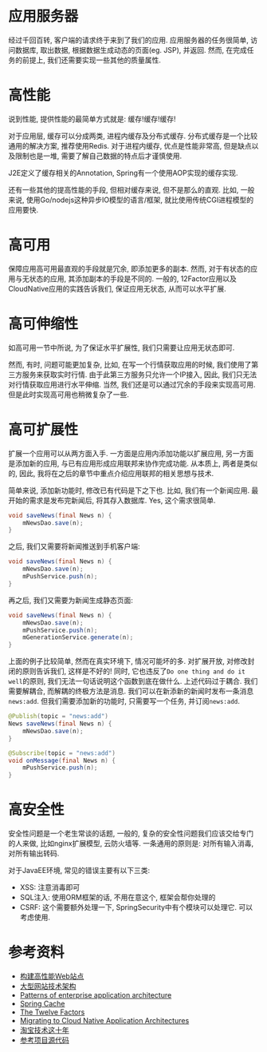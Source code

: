 # 应用服务器
经过千回百转, 客户端的请求终于来到了我们的应用. 应用服务器的任务很简单, 访问数据库, 取出数据, 根据数据生成动态的页面(eg. JSP), 并返回. 然而, 在完成任务的前提上, 我们还需要实现一些其他的质量属性.

# 高性能
说到性能, 提供性能的最简单方式就是: 缓存!缓存!缓存!

对于应用层, 缓存可以分成两类, 进程内缓存及分布式缓存. 分布式缓存是一个比较通用的解决方案, 推荐使用Redis. 对于进程内缓存, 优点是性能非常高, 但是缺点以及限制也是一堆, 需要了解自己数据的特点后才谨慎使用.

J2E定义了缓存相关的Annotation, Spring有一个使用AOP实现的缓存实现.

还有一些其他的提高性能的手段, 但相对缓存来说, 但不是那么的直观. 比如, 一般来说, 使用Go/nodejs这种异步IO模型的语言/框架, 就比使用传统CGI进程模型的应用要快.

# 高可用
保障应用高可用最直观的手段就是冗余, 即添加更多的副本. 然而, 对于有状态的应用与无状态的应用, 其添加副本的手段是不同的. 一般的, 12Factor应用以及CloudNative应用的实践告诉我们, 保证应用无状态, 从而可以水平扩展.

# 高可伸缩性
如高可用一节中所说, 为了保证水平扩展性, 我们只需要让应用无状态即可.

然而, 有时, 问题可能更加复杂, 比如, 在写一个行情获取应用的时候, 我们使用了第三方服务来获取实时行情. 由于此第三方服务只允许一个IP接入, 因此, 我们只无法对行情获取应用进行水平伸缩. 当然, 我们还是可以通过冗余的手段来实现高可用. 但是此时实现高可用也稍微复杂了一些.

# 高可扩展性
扩展一个应用可以从两方面入手. 一方面是应用内添加功能以扩展应用, 另一方面是添加新的应用, 与已有应用形成应用联邦来协作完成功能. 从本质上, 两者是类似的, 因此, 我将在之后的章节中重点介绍应用联邦的相关思想与技术.

简单来说, 添加新功能时, 修改已有代码是下之下也. 比如, 我们有一个新闻应用. 最开始的需求是发布完新闻后, 将其存入数据库. Yes, 这个需求很简单.

```Java
void saveNews(final News n) {
    mNewsDao.save(n);
}
```

之后, 我们又需要将新闻推送到手机客户端:

```Java
void saveNews(final News n) {
    mNewsDao.save(n);
    mPushService.push(n);
}
```

再之后, 我们又需要为新闻生成静态页面:

```Java
void saveNews(final News n) {
    mNewsDao.save(n);
    mPushService.push(n);
    mGenerationService.generate(n);
}
```

上面的例子比较简单, 然而在真实环境下, 情况可能坏的多. 对扩展开放, 对修改封闭的原则告诉我们, 这样是不好的! 同时, 它也违反了`Do one thing and do it well`的原则, 我们无法一句话说明这个函数到底在做什么. 上述代码过于耦合. 我们需要解耦合, 而解耦的终极方法是消息. 我们可以在新添新的新闻时发布一条消息`news:add`. 但我们需要添加新的功能时, 只需要写一个任务, 并订阅`news:add`.

```Java
@Publish(topic = "news:add")
News saveNews(final News n) {
    mNewsDao.save(n);
}

@Subscribe(topic = "news:add")
void onMessage(final News n) {
    mPushService.push(n);
}
```

# 高安全性
安全性问题是一个老生常谈的话题, 一般的, 复杂的安全性问题我们应该交给专门的人来做, 比如nginx扩展模型, 云防火墙等. 一条通用的原则是: 对所有输入消毒, 对所有输出转码.

对于JavaEE环境, 常见的错误主要有以下三类:

+ XSS: 注意消毒即可
+ SQL注入: 使用ORM框架的话, 不用在意这个, 框架会帮你处理的
+ CSRF: 这个需要额外处理一下, SpringSecurity中有个模块可以处理它. 可以考虑使用.

# 参考资料
+ [构建高性能Web站点](https://read.douban.com/ebook/1410608/)
+ [大型网站技术架构](http://book.douban.com/subject/25723064/)
+ [Patterns of enterprise application architecture](http://www.martinfowler.com/books/eaa.html)
+ [Spring Cache](http://docs.spring.io/spring/docs/current/spring-framework-reference/html/cache.html)
+ [The Twelve Factors](http://12factor.net/)
+ [Migrating to Cloud Native Application Architectures](http://pivotal.io/platform/migrating-to-cloud-native-application-architectures-ebook)
+ [淘宝技术这十年](http://book.douban.com/subject/24335672/)
+ [参考项目源代码](https://github.com/qqiangwu/reins-ssh)
